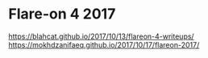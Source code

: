# Flare-on 4 2017

https://blahcat.github.io/2017/10/13/flareon-4-writeups/
https://mokhdzanifaeq.github.io/2017/10/17/flareon-2017/